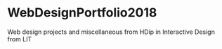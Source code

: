 # WebDesignPortfolio2018
Web design projects and miscellaneous from HDip in Interactive Design from LIT
